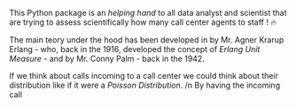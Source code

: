 This Python package is an <i>helping hand</i> to all data analyst and scientist that are trying to assess scientifically how many call center agents to staff ! 🔥

The main teory under the hood has been developed in by Mr. Agner Krarup Erlang - who, back in the 1916, developed the concept of <i>Erlang Unit Measure</i> - and by Mr. Conny Palm - back in the 1942.

If we think about calls incoming to a call center we could think about their distribution like if it were a <i>Poisson Distribution</i>. /n
By having the incoming call 
